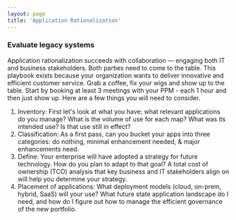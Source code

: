 ```yaml
---
layout: page
title: 'Application Rationalization'
---
```

### Evaluate legacy systems

Application rationalization succeeds with collaboration — engaging both IT and business stakeholders. Both parties need to come to the table. This playbook exists because your organization wants to deliver innovative and efficient customer service. Grab a coffee, fix your wigs and show up to the table. Start by booking at least 3 meetings with your PPM - each 1 hour and then just show up. Here are a few things you will need to consider.  

1. Inventory: First let's look at what you have: what relevant applications do you manage? What is the volume of use for each map? What was its intended use? Is that use still in effect?  
2. Classification: As a first pass, can you bucket your apps into three categories: do nothing, minimal enhancement needed, & major enhancements need.  
3. Define: Your enterprise will have adopted a strategy for future technology. How do you plan to adapt to that goal? A total cost of ownership (TCO) analysis that key business and IT stakeholders align on will help you determine your strategy.  
4. Placement of applications: What deployment models (cloud, on-prem, hybrid, SaaS) will your use? What future state application landscape do I need, and how do I figure out how to manage the efficient governance of the new portfolio. 

